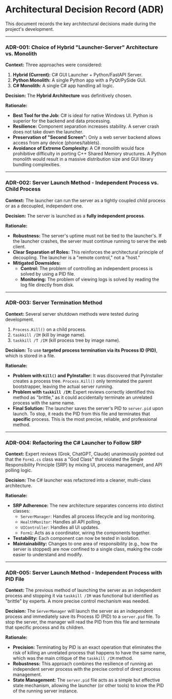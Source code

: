# Architectural Decision Record (ADR)

This document records the key architectural decisions made during the project's development.

---

### ADR-001: Choice of Hybrid "Launcher-Server" Architecture vs. Monolith

**Context:**
Three approaches were considered:
1.  **Hybrid (Current):** C# GUI Launcher + Python/FastAPI Server.
2.  **Python Monolith:** A single Python app with a PyQt/PySide GUI.
3.  **C# Monolith:** A single C# app handling all logic.

**Decision:**
The **Hybrid Architecture** was definitively chosen.

**Rationale:**
*   **Best Tool for the Job:** C# is ideal for native Windows UI. Python is superior for the backend and data processing.
*   **Resilience:** Component separation increases stability. A server crash does not take down the launcher.
*   **Preservation of "Second Screen":** Only a web server backend allows access from any device (phones/tablets).
*   **Avoidance of Extreme Complexity:** A C# monolith would face prohibitive difficulty in porting C++ Shared Memory structures. A Python monolith would result in a massive distribution size and GUI library bundling complexities.

---

### ADR-002: Server Launch Method - Independent Process vs. Child Process

**Context:**
The launcher can run the server as a tightly coupled child process or as a decoupled, independent one.

**Decision:**
The server is launched as a **fully independent process**.

**Rationale:**
*   **Robustness:** The server's uptime must not be tied to the launcher's. If the launcher crashes, the server must continue running to serve the web client.
*   **Clear Separation of Roles:** This reinforces the architectural principle of decoupling. The launcher is a "remote control," not a "host."
*   **Mitigated Downsides:**
    *   **Control:** The problem of controlling an independent process is solved by using a PID file.
    *   **Monitoring:** The problem of viewing logs is solved by reading the log file directly from disk.

---

### ADR-003: Server Termination Method

**Context:**
Several server shutdown methods were tested during development.
1.  `Process.Kill()` on a child process.
2.  `taskkill /IM` (kill by image name).
3.  `taskkill /T /IM` (kill process tree by image name).

**Decision:**
To use **targeted process termination via its Process ID (PID)**, which is stored in a file.

**Rationale:**
*   **Problem with `Kill()` and PyInstaller:** It was discovered that PyInstaller creates a process tree. `Process.Kill()` only terminated the parent bootstrapper, leaving the actual server running.
*   **Problem with `taskkill /IM`:** Expert reviews correctly identified this method as "brittle," as it could accidentally terminate an unrelated process with the same name.
*   **Final Solution:** The launcher saves the server's PID to `server.pid` upon launch. To stop, it reads the PID from this file and terminates that **specific** process. This is the most precise, reliable, and professional method.

---

### ADR-004: Refactoring the C# Launcher to Follow SRP

**Context:**
Expert reviews (Grok, ChatGPT, Claude) unanimously pointed out that the `Form1.cs` class was a "God Class" that violated the Single Responsibility Principle (SRP) by mixing UI, process management, and API polling logic.

**Decision:**
The C# launcher was refactored into a cleaner, multi-class architecture.

**Rationale:**
*   **SRP Adherence:** The new architecture separates concerns into distinct classes:
    *   `ServerManager`: Handles all process lifecycle and log monitoring.
    *   `HealthMonitor`: Handles all API polling.
    *   `UIController`: Handles all UI updates.
    *   `Form1`: Acts as a coordinator, wiring the components together.
*   **Testability:** Each component can now be tested in isolation.
*   **Maintainability:** Changes to one area of responsibility (e.g., how the server is stopped) are now confined to a single class, making the code easier to understand and modify.

---

### ADR-005: Server Launch Method - Independent Process with PID File

**Context:**
The previous method of launching the server as an independent process and stopping it via `taskkill /IM` was functional but identified as "brittle" by experts. A more precise control mechanism was needed.

**Decision:**
The `ServerManager` will launch the server as an independent process and immediately save its Process ID (PID) to a `server.pid` file. To stop the server, the manager will read the PID from this file and terminate that specific process and its children.

**Rationale:**
*   **Precision:** Terminating by PID is an exact operation that eliminates the risk of killing an unrelated process that happens to have the same name, which was the main critique of the `taskkill /IM` method.
*   **Robustness:** This approach combines the resilience of running an independent server process with the precise control of direct process management.
*   **State Management:** The `server.pid` file acts as a simple but effective state mechanism, allowing the launcher (or other tools) to know the PID of the running server instance.